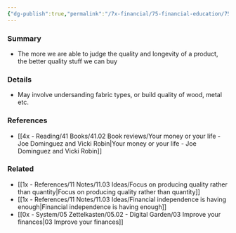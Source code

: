 ```yaml
---
{"dg-publish":true,"permalink":"/7x-financial/75-financial-education/75-01-financial-notes/become-an-expert-materialist-to-judge-product-quality-and-save-money/","title":"Become an expert materialist to judge product quality and save money","created":"2024-02-15T09:34:46.981+03:00","updated":"2024-02-15T09:34:46.981+03:00"}
---
```



### Summary
- The more we are able to judge the quality and longevity of a product, the better quality stuff we can buy

### Details
- May involve undersanding fabric types, or build quality of wood, metal etc.

### References
- [[4x - Reading/41 Books/41.02 Book reviews/Your money or your life - Joe Dominguez and Vicki Robin\|Your money or your life - Joe Dominguez and Vicki Robin]]

### Related
- [[1x - References/11 Notes/11.03 Ideas/Focus on producing quality rather than quantity\|Focus on producing quality rather than quantity]]
- [[1x - References/11 Notes/11.03 Ideas/Financial independence is having enough\|Financial independence is having enough]]
- [[0x - System/05 Zettelkasten/05.02 - Digital Garden/03 Improve your finances\|03 Improve your finances]]